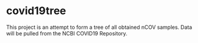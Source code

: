 # covid19tree

This project is an attempt to form a tree of all obtained nCOV samples. Data will be pulled from the NCBI COVID19 Repository.
